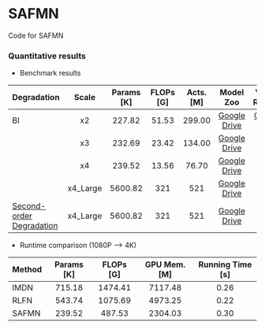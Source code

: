 # SAFMN
Code for SAFMN

### Quantitative results 
  - Benchmark results 

| Degradation | Scale | Params [K] | FLOPs [G] | Acts. [M] | Model Zoo| Visual Results| 
| :----- | :-----: | :-----: | :-----: |:-----: |:-----: |:-----: |
| BI | x2 | 227.82 | 51.53 | 299.00| [Google Drive]() | [Google Drive]() |
| | x3 | 232.69 | 23.42 | 134.00| [Google Drive]() |  |
|  | x4 | 239.52 | 13.56 | 76.70 | [Google Drive]() |  |
| | x4_Large | 5600.82 | 321 | 521 | [Google Drive]() |  |
| [Second-order Degradation](https://github.com/xinntao/Real-ESRGAN) | x4_Large | 5600.82 | 321 | 521 | [Google Drive]() |  |

- Runtime comparison (1080P --> 4K)

| Method | Params [K] | FLOPs [G] | GPU Mem. [M] | Running Time [s]|
| :----- | :-----: | :-----: | :-----: |:-----: |
| IMDN | 715.18 | 1474.41| 7117.48 | 0.26 |
| RLFN | 543.74 | 1075.69| 4973.25 | 0.22 |
| SAFMN| 239.52 | 487.53 | 2304.03 | 0.30 |

